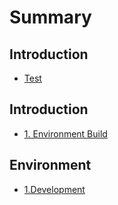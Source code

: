# Summary

## Introduction

* [Test](reference/test.md)

## Introduction

* [1. Environment Build](README.md)

## Environment

* [1.Development](environment/1development.md)

